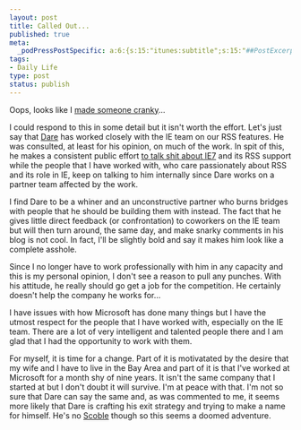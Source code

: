 ```yaml
--- 
layout: post
title: Called Out...
published: true
meta: 
  _podPressPostSpecific: a:6:{s:15:"itunes:subtitle";s:15:"##PostExcerpt##";s:14:"itunes:summary";s:15:"##PostExcerpt##";s:15:"itunes:keywords";s:17:"##WordPressCats##";s:13:"itunes:author";s:10:"##Global##";s:15:"itunes:explicit";s:2:"No";s:12:"itunes:block";s:2:"No";}
tags: 
- Daily Life
type: post
status: publish
---
```

Oops, looks like I <a href="http://minimsft.blogspot.com/2006/04/microsoft-fy06q3-results.html#c114631560962450571">made someone cranky</a>...

I could respond to this in some detail but it isn't worth the effort. Let's just say that <a href="http://www.25hoursaday.com/weblog/">Dare</a> has worked closely with the IE team on our RSS features. He was consulted, at least for his opinion, on much of the work. In spit of this, he makes a consistent public effort <a href="http://www.25hoursaday.com/weblog/CommentView.aspx?guid=c8048592-96bc-4362-beb8-4331daa7f7a8">to talk shit about IE7</a> and its RSS support while the people that I have worked with, who care passionately about RSS and its role in IE, keep on talking to him internally since Dare works on a partner team affected by the work.

I find Dare to be a whiner and an unconstructive partner who burns bridges with people that he should be building them with instead. The fact that he gives little direct feedback (or confrontation) to coworkers on the IE team but will then turn around, the same day, and make snarky comments in his blog is not cool. In fact, I'll be slightly bold and say it makes him look like a complete asshole.

Since I no longer have to work professionally with him in any capacity and this is my personal opinion, I don't see a reason to pull any punches. With his attitude, he really should go get a job for the competition. He certainly doesn't help the company he works for...

I have issues with how Microsoft has done many things but I have the utmost respect for the people that I have worked with, especially on the IE team. There are a lot of very intelligent and talented people there and I am glad that I had the opportunity to work with them.

For myself, it is time for a change. Part of it is motivatated by the desire that my wife and I have to live in the Bay Area and part of it is that I've worked at Microsoft for a month shy of nine years. It isn't the same company that I started at but I don't doubt it will survive. I'm at peace with that. I'm not so sure that Dare can say the same and, as was commented to me, it seems more likely that Dare is crafting his exit strategy and trying to make a name for himself. He's no <a href="http://scoble.weblogs.com/">Scoble</a> though so this seems a doomed adventure.
